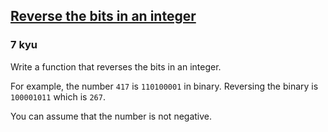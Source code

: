 <h2><a href=https://www.codewars.com/kata/5959ec605595565f5c00002b/train/javascript target="_blank">Reverse the bits in an integer</a></h2><h3>7 kyu</h3><p>Write a function that reverses the bits in an integer.</p><p>For example, the number <code>417</code> is <code>110100001</code> in binary. Reversing the binary is <code>100001011</code> which is <code>267</code>.</p><p>You can assume that the number is not negative.</p>